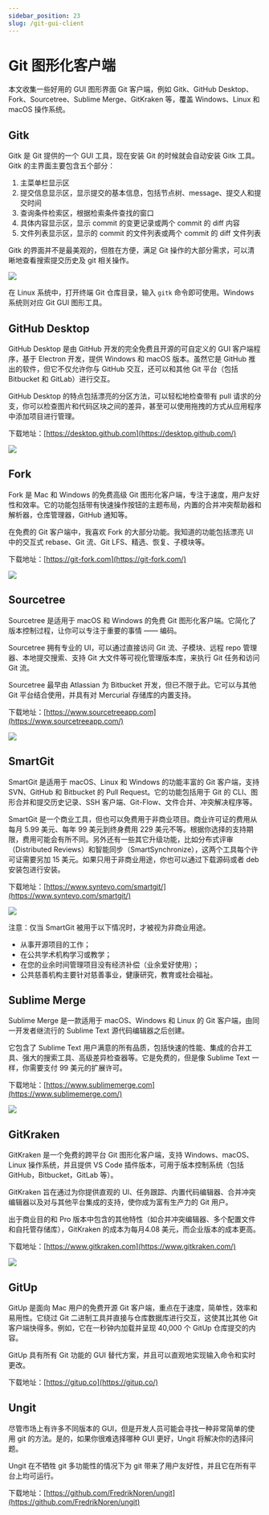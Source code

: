 ```yaml
---
sidebar_position: 23
slug: /git-gui-client
---
```


# Git 图形化客户端



本文收集一些好用的 GUI 图形界面 Git 客户端，例如 Gitk、GitHub Desktop、Fork、Sourcetree、Sublime Merge、GitKraken 等，覆盖 Windows、Linux 和 macOS 操作系统。



## Gitk

Gitk 是 Git 提供的一个 GUI 工具，现在安装 Git 的时候就会自动安装 Gitk 工具。Gitk 的主界面主要包含五个部分：

1. 主菜单栏显示区
2. 提交信息显示区，显示提交的基本信息，包括节点树、message、提交人和提交时间
3. 查询条件检索区，根据检索条件查找的窗口
4. 具体内容显示区，显示 commit 的变更记录或两个 commit 的 diff 内容
5. 文件列表显示区，显示的 commit 的文件列表或两个 commit 的 diff 文件列表

Gitk 的界面并不是最美观的，但胜在方便，满足 Git 操作的大部分需求，可以清晰地查看搜索提交历史及 git 相关操作。

![](https://static.getiot.tech/gitk-ubuntu-screenshot.png#center)

在 Linux 系统中，打开终端 Git 仓库目录，输入 `gitk` 命令即可使用。Windows 系统则对应 Git GUI 图形工具。



## GitHub Desktop

GitHub Desktop 是由 GitHub 开发的完全免费且开源的可自定义的 GUI 客户端程序，基于 Electron 开发，提供 Windows 和 macOS 版本。虽然它是 GitHub 推出的软件，但它不仅允许你与 GitHub 交互，还可以和其他 Git 平台（包括 Bitbucket 和 GitLab）进行交互。

GitHub Desktop 的特点包括漂亮的分区方法，可以轻松地检查带有 pull 请求的分支，你可以检查图片和代码区块之间的差异，甚至可以使用拖拽的方式从应用程序中添加项目进行管理。

下载地址：[https://desktop.github.com](https://desktop.github.com/)

![](https://static.getiot.tech/github-desktop-screenshot-windows.png#center)



## Fork

Fork 是 Mac 和 Windows 的免费高级 Git 图形化客户端，专注于速度，用户友好性和效率。它的功能包括带有快速操作按钮的主题布局，内置的合并冲突帮助器和解析器，仓库管理器，GitHub 通知等。

在免费的 Git 客户端中，我喜欢 Fork 的大部分功能。我知道的功能包括漂亮 UI 中的交互式 rebase、Git 流、Git LFS、精选、恢复、子模块等。

下载地址：[https://git-fork.com](https://git-fork.com/)

![](https://static.getiot.tech/git-fork-screenshot.jpg#center)



## Sourcetree

Sourcetree 是适用于 macOS 和 Windows 的免费 Git 图形化客户端。它简化了版本控制过程，让你可以专注于重要的事情 —— 编码。

Sourcetree 拥有专业的 UI，可以通过直接访问 Git 流、子模块、远程 repo 管理器、本地提交搜索、支持 Git 大文件等可视化管理版本库，来执行 Git 任务和访问 Git 流。

Sourcetree 最早由 Atlassian 为 Bitbucket 开发，但已不限于此。它可以与其他 Git 平台结合使用，并具有对 Mercurial 存储库的内置支持。

下载地址：[https://www.sourcetreeapp.com](https://www.sourcetreeapp.com/)

![](https://static.getiot.tech/sourcetree-mac-screenshot.png#center)



## SmartGit

SmartGit 是适用于 macOS、Linux 和 Windows 的功能丰富的 Git 客户端，支持 SVN、GitHub 和 Bitbucket 的 Pull Request。它的功能包括用于 Git 的 CLI、图形合并和提交历史记录、SSH 客户端、Git-Flow、文件合并、冲突解决程序等。

SmartGit 是一个商业工具，但也可以免费用于非商业项目。商业许可证的费用从每月 5.99 美元、每年 99 美元到终身费用 229 美元不等。根据你选择的支持期限，费用可能会有所不同。另外还有一些其它升级功能，比如分布式评审（Distributed Reviews）和智能同步（SmartSynchronize），这两个工具每个许可证需要另加 15 美元。如果只用于非商业用途，你也可以通过下载源码或者 deb 安装包进行安装。

下载地址：[https://www.syntevo.com/smartgit/](https://www.syntevo.com/smartgit/)

![](https://static.getiot.tech/smartgit-windows-screenshot.png#center)

注意：仅当 SmartGit 被用于以下情况时，才被视为非商业用途。

- 从事开源项目的工作；
- 在公共学术机构学习或教学；
- 在您的业余时间管理项目没有经济补偿（业余爱好使用）；
- 公共慈善机构主要针对慈善事业，健康研究，教育或社会福祉。



## Sublime Merge

Sublime Merge 是一款适用于 macOS、Windows 和 Linux 的 Git 客户端，由同一开发者继流行的 Sublime Text 源代码编辑器之后创建。

它包含了 Sublime Text 用户满意的所有品质，包括快速的性能、集成的合并工具、强大的搜索工具、高级差异检查器等。它是免费的，但是像 Sublime Text 一样，你需要支付 99 美元的扩展许可。

下载地址：[https://www.sublimemerge.com](https://www.sublimemerge.com/)

![](https://static.getiot.tech/sublime-merge-mac-screenshot.png#center)



## GitKraken

GitKraken 是一个免费的跨平台 Git 图形化客户端，支持 Windows、macOS、Linux 操作系统，并且提供 VS Code 插件版本，可用于版本控制系统（包括 GitHub，Bitbucket，GitLab 等）。

GitKraken 旨在通过为你提供直观的 UI、任务跟踪、内置代码编辑器、合并冲突编辑器以及对与其他平台集成的支持，使你成为富有生产力的 Git 用户。

出于商业目的和 Pro 版本中包含的其他特性（如合并冲突编辑器、多个配置文件和自托管存储库），GitKraken 的成本为每月4.08 美元，而企业版本的成本更高。

下载地址：[https://www.gitkraken.com](https://www.gitkraken.com/)

![](https://static.getiot.tech/gitkraken-screenshot.png#center)



## GitUp

GitUp 是面向 Mac 用户的免费开源 Git 客户端，重点在于速度，简单性，效率和易用性。它绕过 Git 二进制工具并直接与仓库数据库进行交互，这使其比其他 Git 客户端快得多。例如，它在一秒钟内加载并呈现 40,000 个 GitUp 仓库提交的内容。

GitUp 具有所有 Git 功能的 GUI 替代方案，并且可以直观地实现输入命令和实时更改。

下载地址：[https://gitup.co](https://gitup.co/)



## Ungit

尽管市场上有许多不同版本的 GUI，但是开发人员可能会寻找一种非常简单的使用 git 的方法。是的，如果你很难选择哪种 GUI 更好，Ungit 将解决你的选择问题。

Ungit 在不牺牲 git 多功能性的情况下为 git 带来了用户友好性，并且它在所有平台上均可运行。

下载地址：[https://github.com/FredrikNoren/ungit](https://github.com/FredrikNoren/ungit)

